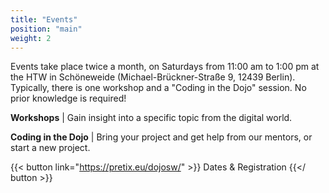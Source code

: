 ```yaml
---
title: "Events"
position: "main"
weight: 2
---
```


Events take place twice a month, on Saturdays from 11:00 am to 1:00 pm at the HTW in Schöneweide (Michael-Brückner-Straße 9, 12439 Berlin). Typically, there is one workshop and a "Coding in the Dojo" session. No prior knowledge is required!

**Workshops** | Gain insight into a specific topic from the digital world.

**Coding in the Dojo** | Bring your project and get help from our mentors, or start a new project.

{{< button link="https://pretix.eu/dojosw/" >}}
Dates & Registration
{{</ button >}}
